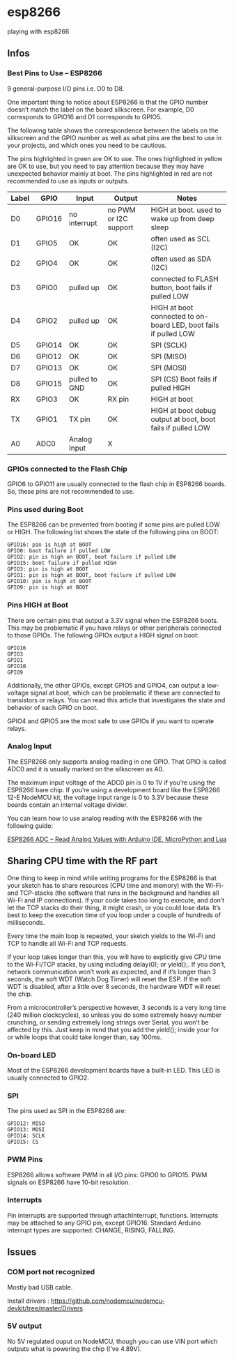 # esp8266
playing with esp8266

## Infos

### Best Pins to Use – ESP8266

9 general-purpose I/O pins i.e. D0 to D8.

One important thing to notice about ESP8266 is that the GPIO number doesn’t match the label on the board silkscreen. For example, D0 corresponds to GPIO16 and D1 corresponds to GPIO5.

The following table shows the correspondence between the labels on the silkscreen and the GPIO number as well as what pins are the best to use in your projects, and which ones you need to be cautious.

The pins highlighted in green are OK to use. The ones highlighted in yellow are OK to use, but you need to pay attention because they may have unexpected behavior mainly at boot. The pins highlighted in red are not recommended to use as inputs or outputs. 

| Label	| GPIO		| Input			| Output	| Notes |
|-------|-----------|---------------|----|-----|
| D0	| GPIO16	| no interrupt	| no PWM or I2C support	| HIGH at boot. used to wake up from deep sleep |
| D1	| GPIO5		| OK			| OK		| often used as SCL (I2C) |
| D2	| GPIO4		| OK			| OK		| often used as SDA (I2C) |
| D3	| GPIO0		| pulled up		| OK		| connected to FLASH button, boot fails if pulled LOW |
| D4	| GPIO2		| pulled up		| OK		| HIGH at boot connected to on-board LED, boot fails if pulled LOW |
| D5	| GPIO14	| OK			| OK		| SPI (SCLK) |
| D6	| GPIO12	| OK			| OK		| SPI (MISO) |
| D7	| GPIO13	| OK			| OK		| SPI (MOSI) |
| D8	| GPIO15	| pulled to GND	| OK		| SPI (CS) Boot fails if pulled HIGH |
| RX	| GPIO3		| OK			| RX pin	| HIGH at boot |
| TX	| GPIO1		| TX pin		| OK		| HIGH at boot debug output at boot, boot fails if pulled LOW |
| A0	| ADC0		| Analog Input	| X|  		|


### GPIOs connected to the Flash Chip

GPIO6 to GPIO11 are usually connected to the flash chip in ESP8266 boards. So, these pins are not recommended to use. 


### Pins used during Boot

The ESP8266 can be prevented from booting if some pins are pulled LOW or HIGH. The following list shows the state of the following pins on BOOT:

    GPIO16: pin is high at BOOT
    GPIO0: boot failure if pulled LOW
    GPIO2: pin is high on BOOT, boot failure if pulled LOW
    GPIO15: boot failure if pulled HIGH
    GPIO3: pin is high at BOOT
    GPIO1: pin is high at BOOT, boot failure if pulled LOW
    GPIO10: pin is high at BOOT
    GPIO9: pin is high at BOOT


### Pins HIGH at Boot

There are certain pins that output a 3.3V signal when the ESP8266 boots. This may be problematic if you have relays or other peripherals connected to those GPIOs. The following GPIOs output a HIGH signal on boot:

    GPIO16
    GPIO3
    GPIO1
    GPIO10
    GPIO9

Additionally, the other GPIOs, except GPIO5 and GPIO4, can output a low-voltage signal at boot, which can be problematic if these are connected to transistors or relays. You can read this article that investigates the state and behavior of each GPIO on boot.

GPIO4 and GPIO5 are the most safe to use GPIOs if you want to operate relays.


### Analog Input

The ESP8266 only supports analog reading in one GPIO. That GPIO is called ADC0 and it is usually marked on the silkscreen as A0.

The maximum input voltage of the ADC0 pin is 0 to 1V if you’re using the ESP8266 bare chip. If you’re using a development board like the ESP8266 12-E NodeMCU kit, the voltage input range is 0 to 3.3V because these boards contain an internal voltage divider.

You can learn how to use analog reading with the ESP8266 with the following guide:

[ESP8266 ADC – Read Analog Values with Arduino IDE, MicroPython and Lua](https://randomnerdtutorials.com/esp8266-adc-reading-analog-values-with-nodemcu/)


## Sharing CPU time with the RF part

One thing to keep in mind while writing programs for the ESP8266 is that your sketch has to share resources (CPU time and memory) with the Wi-Fi- and TCP-stacks (the software that runs in the background and handles all Wi-Fi and IP connections).
If your code takes too long to execute, and don’t let the TCP stacks do their thing, it might crash, or you could lose data. It’s best to keep the execution time of you loop under a couple of hundreds of milliseconds.

Every time the main loop is repeated, your sketch yields to the Wi-Fi and TCP to handle all Wi-Fi and TCP requests.

If your loop takes longer than this, you will have to explicitly give CPU time to the Wi-Fi/TCP stacks, by using including delay(0); or yield();. If you don’t, network communication won’t work as expected, and if it’s longer than 3 seconds, the soft WDT (Watch Dog Timer) will reset the ESP. If the soft WDT is disabled, after a little over 8 seconds, the hardware WDT will reset the chip.

From a microcontroller’s perspective however, 3 seconds is a very long time (240 million clockcycles), so unless you do some extremely heavy number crunching, or sending extremely long strings over Serial, you won’t be affected by this. Just keep in mind that you add the yield(); inside your for or while loops that could take longer than, say 100ms.

### On-board LED

Most of the ESP8266 development boards have a built-in LED. This LED is usually connected to GPIO2.


### SPI

The pins used as SPI in the ESP8266 are:

    GPIO12: MISO
    GPIO13: MOSI
    GPIO14: SCLK
    GPIO15: CS


### PWM Pins

ESP8266 allows software PWM in all I/O pins: GPIO0 to GPIO15. PWM signals on ESP8266 have 10-bit resolution.


### Interrupts

Pin interrupts are supported through attachInterrupt, functions. 
Interrupts may be attached to any GPIO pin, except GPIO16. 
Standard Arduino interrupt types are supported: CHANGE, RISING, FALLING.

## Issues

### COM port not recognized

Mostly bad USB cable.

Install drivers : https://github.com/nodemcu/nodemcu-devkit/tree/master/Drivers

### 5V output

No 5V regulated ouput on NodeMCU, though you can use VIN port which outputs what is powering the chip (I've 4.89V).
